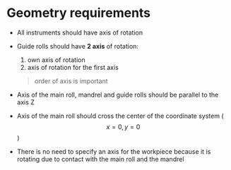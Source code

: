 # Geometry requirements

* All instruments should have axis of rotation
* Guide rolls should have **2 axis** of rotation:

  1. own axis of rotation
  2. axis of rotation for the first axis

  > order of axis is important

* Axis of the main roll, mandrel and guide rolls should be parallel to the axis Z
* Axis of the main roll should cross the center of the coordinate system \( $$x = 0, y=0$$\)
* There is no need to specify an axis for the workpiece because it is rotating due to contact with the main roll and the mandrel

